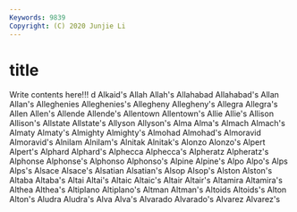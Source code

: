 ```yaml
---
Keywords: 9839
Copyright: (C) 2020 Junjie Li
---
```


# title

Write contents here!!!
d
Alkaid's 
Allah 
Allah's 
Allahabad 
Allahabad's 
Allan 
Allan's 
Alleghenies 
Alleghenies's 
Allegheny
Allegheny's 
Allegra 
Allegra's 
Allen 
Allen's 
Allende 
Allende's 
Allentown 
Allentown's 
Allie
Allie's 
Allison 
Allison's 
Allstate 
Allstate's 
Allyson 
Allyson's 
Alma 
Alma's 
Almach
Almach's 
Almaty 
Almaty's 
Almighty 
Almighty's 
Almohad 
Almohad's 
Almoravid 
Almoravid's 
Alnilam
Alnilam's 
Alnitak 
Alnitak's 
Alonzo 
Alonzo's 
Alpert 
Alpert's 
Alphard 
Alphard's 
Alphecca
Alphecca's 
Alpheratz 
Alpheratz's 
Alphonse 
Alphonse's 
Alphonso 
Alphonso's 
Alpine 
Alpine's 
Alpo
Alpo's 
Alps 
Alps's 
Alsace 
Alsace's 
Alsatian 
Alsatian's 
Alsop 
Alsop's 
Alston
Alston's 
Altaba 
Altaba's 
Altai 
Altai's 
Altaic 
Altaic's 
Altair 
Altair's 
Altamira
Altamira's 
Althea 
Althea's 
Altiplano 
Altiplano's 
Altman 
Altman's 
Altoids 
Altoids's 
Alton
Alton's 
Aludra 
Aludra's 
Alva 
Alva's 
Alvarado 
Alvarado's 
Alvarez 
Alvarez's 
